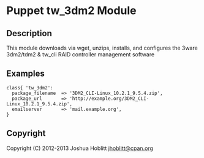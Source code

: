 Puppet tw_3dm2 Module
====================

Description
-----------

This module downloads via wget, unzips, installs, and configures the 3ware
3dm2/tdm2 & tw_cli RAID controller management software


Examples
--------

    class{ 'tw_3dm2':
      package_filename  => '3DM2_CLI-Linux_10.2.1_9.5.4.zip',
      package_url       => 'http://example.org/3DM2_CLI-Linux_10.2.1_9.5.4.zip',
      emailserver       => 'mail.example.org',
    }

Copyright
---------

Copyright (C) 2012-2013 Joshua Hoblitt <jhoblitt@cpan.org>
